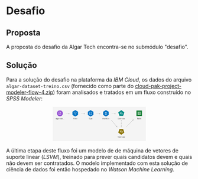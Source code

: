 # Desafio

## Proposta

A proposta do desafio da Algar Tech encontra-se no submódulo "desafio".

## Solução

Para a solução do desafio na plataforma da *IBM Cloud*, os dados do arquivo
`algar-dataset-treino.csv` (fornecido como parte do
[cloud-pak-project-modeler-flow-4.zip](desafio/cloud-pak-project-modeler-flow-4.zip))
foram analisados e tratados em um fluxo construído no *SPSS Modeler*:

<div align="center">
<img width="50%" src="./solução/screenshot.png" alt='Screenshot do fluxo SPSS Modeler'>
</div>

A última etapa deste fluxo foi um modelo de
de máquina de vetores de suporte linear (*LSVM*), treinado para prever quais
candidatos devem e quais não devem ser contratados. O modelo implementado com
esta solução de ciência de dados foi então hospedado no
*Watson Machine Learning*.
